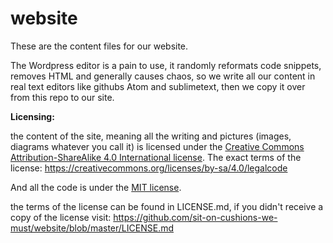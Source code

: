 # website

These are the content files for our website.

The Wordpress editor is a pain to use, it randomly reformats code snippets,
removes HTML and generally causes chaos, so we write all our content in real text editors like 
githubs Atom and sublimetext, then we copy it over from this repo to our site.



**Licensing:**

the content of the site, meaning all the writing and pictures
(images, diagrams whatever you call it) is licensed under the [Creative Commons Attribution-ShareAlike 4.0 International license](https://creativecommons.org/licenses/by-sa/4.0/).
The exact terms of the license: https://creativecommons.org/licenses/by-sa/4.0/legalcode

And all the code is under the [MIT license](https://github.com/afshaan4/other_arduino_projects/blob/master/LICENSE).


the terms of the license can be found in LICENSE.md, if you didn't receive a copy of the license visit: https://github.com/sit-on-cushions-we-must/website/blob/master/LICENSE.md